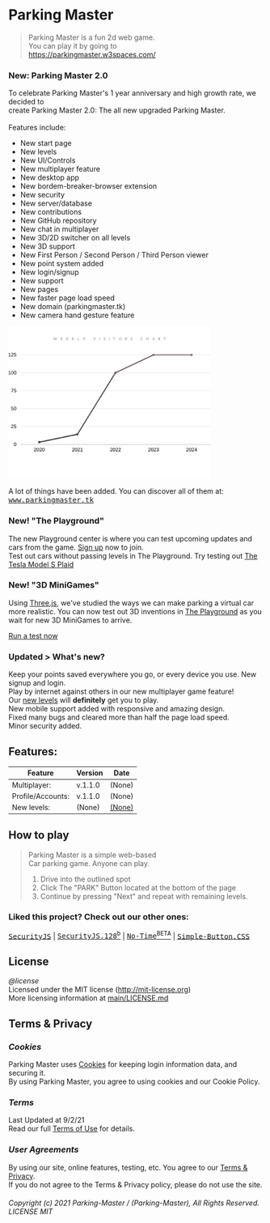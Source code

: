 # Parking Master
> Parking Master is a fun 2d web game.<br>
> You can play it by going to<br>
> https://parkingmaster.w3spaces.com/

### New: Parking Master 2.0
To celebrate Parking Master's 1 year anniversary and high growth rate, we decided to
<br>
create Parking Master 2.0: The all new upgraded Parking Master.
<br>
<br>
Features include:
- New start page
- New levels
- New UI/Controls
- New multiplayer feature
- New desktop app
- New bordem-breaker-browser extension
- New security
- New server/database
- New contributions
- New GitHub repository
- New chat in multiplayer
- New 3D/2D switcher on all levels
- New 3D support
- New First Person / Second Person / Third Person viewer
- New point system added
- New login/signup
- New support
- New pages
- New faster page load speed
- New domain (parkingmaster.tk)
- New camera hand gesture feature

<img src="https://github.com/Parking-Master/Parking-Master-2.0/blob/main/analytics_growth.png" width="400">

A lot of things have been added. You can discover all of them at: <kbd>www.parkingmaster.tk</kbd>

### New! "The Playground"
The new Playground center is where you can test upcoming updates and cars from the game. [Sign up](https://parkingmaster.w3spaces.com/signup.html) now to join.<br>
Test out cars without passing levels in The Playground. Try testing out [The Tesla Model S Plaid](https://parkingmaster.w3spaces.com/playground/cars/Tesla.htm)

### New! "3D MiniGames"
Using [Three.js](https://threejs.org/), we've studied the ways we can make parking a virtual car more realistic.
You can now test out 3D inventions in [The Playground](https://parkingmaster.w3spaces.com/playground/) as you wait for new 3D MiniGames to arrive.

[Run a test now](https://parkingmaster.w3spaces.com/playground/3D/three3d.html)

### Updated > What's new?
Keep your points saved everywhere you go, or every device you use. New signup and login.<br>
Play by internet against others in our new multiplayer game feature!<br>
Our [new levels](https://parking-master.github.io/Parking-Master/dist/preview.htm) will **definitely** get you to play.<br>
New mobile support added with responsive and amazing design.<br>
Fixed many bugs and cleared more than half the page load speed.<br>
Minor security added.


## Features:
| Feature | Version | Date |
| --------------| ------------- | ------------- |
| Multiplayer:  | v.1.1.0 | (None) |
| Profile/Accounts:  | v.1.1.0 | (None) |
| New levels:  | (None) | [(None)]() |

## How to play
> Parking Master is a simple web-based<br>
> Car parking game. Anyone can play.
> 
> 1. Drive into the outlined spot
> 2. Click The "PARK" Button located at the bottom of the page
> 3. Continue by pressing "Next" and repeat with remaining levels.


### Liked this project? Check out our other ones:<br>
<kbd><a href="https://github.com/Parking-Master/Security.js">SecurityJS</a></kbd> | <kbd><a href="https://github.com/Parking-Master/SecurityJS.128">SecurityJS.128<sup>b</sup></a></kbd> | <kbd><a href="https://github.com/Parking-Master/No-Time">No-Time<sup>BETA</sup></a></kbd> | <kbd><a href="https://github.com/Parking-Master/Simplet-Button">Simple-Button.CSS</a></kbd><br>

## License
_@license_<br>
Licensed under the MIT license (http://mit-license.org)<br>
More licensing information at [main/LICENSE.md](https://github.com/Parking-Master/Parking-Master/blob/main/LICENSE.md)

## Terms & Privacy
### _Cookies_
Parking Master uses [Cookies](https://www.cloudflare.com/learning/privacy/what-are-cookies/) for keeping login information data, and securing it.<br>
By using Parking Master, you agree to using cookies and our Cookie Policy.

### _Terms_
Last Updated at 9/2/21<br>
Read our full [Terms of Use](https://parkingmaster.w3spaces.com/terms-of-use.html) for details.

### _User Agreements_
By using our site, online features, testing, etc. You agree to our [Terms & Privacy](https://parkingmaster.w3spaces.com/terms-of-use.html).<br>
If you do not agree to the Terms & Privacy policy, please do not use the site.
###### Copyright (c) 2021 Parking-Master / (Parking-Master), All Rights Reserved. LICENSE MIT
